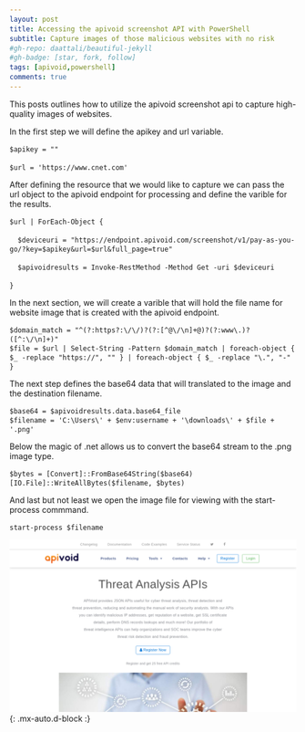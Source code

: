 ```yaml
---
layout: post
title: Accessing the apivoid screenshot API with PowerShell
subtitle: Capture images of those malicious websites with no risk
#gh-repo: daattali/beautiful-jekyll
#gh-badge: [star, fork, follow]
tags: [apivoid,powershell]
comments: true
---
```


This posts outlines how to utilize the apivoid screenshot api to capture high-quality images of websites.

In the first step we will define the apikey and url variable.
~~~
$apikey = ""

$url = 'https://www.cnet.com'
~~~
After defining the resource that we would like to capture we can pass the url object to the apivoid endpoint for processing and define the varible for the results.

~~~
$url | ForEach-Object {

  $deviceuri = "https://endpoint.apivoid.com/screenshot/v1/pay-as-you-go/?key=$apikey&url=$url&full_page=true"
    
  $apivoidresults = Invoke-RestMethod -Method Get -uri $deviceuri

}
~~~
In the next section, we will create a varible that will hold the file name for website image that is created with the apivoid endpoint.  
~~~
$domain_match = "^(?:https?:\/\/)?(?:[^@\/\n]+@)?(?:www\.)?([^:\/\n]+)"
$file = $url | Select-String -Pattern $domain_match | foreach-object { $_ -replace "https://", "" } | foreach-object { $_ -replace "\.", "-" }
~~~
The next step defines the base64 data that will translated to the image and the destination filename.
~~~
$base64 = $apivoidresults.data.base64_file
$filename = 'C:\Users\' + $env:username + '\downloads\' + $file + '.png'
~~~
Below the magic of .net allows us to convert the base64 stream to the .png image type.
~~~
$bytes = [Convert]::FromBase64String($base64)
[IO.File]::WriteAllBytes($filename, $bytes)
~~~
And last but not least we open the image file for viewing with the start-process commmand.
~~~
start-process $filename
~~~

![Screenshot](/assets/img/apivoid-com.png){: .mx-auto.d-block :}
